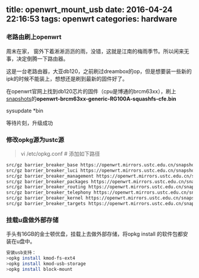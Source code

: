 title: openwrt_mount_usb
date: 2016-04-24 22:16:53
tags: openwrt
categories: hardware
---

### 老路由刷上openwrt

周末在家， 窗外下着淅淅沥沥的雨，没错，这就是江南的梅雨季节。所以闲来无事，决定倒腾一下路由器。

<!--more-->

这是一台老路由器，大亚db120，之前刷过dreambox的op，但是想要装一些新的ipk的时候不能装上，想想还是刷到最新的固件好了。

在openwrt官网上找到db120芯片的固件（cpu是博通的brcm63xx），刷上[snapshots](https://openwrt.mirrors.ustc.edu.cn/snapshots/trunk/brcm63xx/generic/)的**openwrt-brcm63xx-generic-RG100A-squashfs-cfe.bin**

sysupdate   *bin

等待片刻，升级成功

### 修改opkg源为ustc源

> vi /etc/opkg.conf # 添加如下路径

```bash
src/gz barrier_breaker_base https://openwrt.mirrors.ustc.edu.cn/snapshots/trunk/brcm63xx/generic/packages/base
src/gz barrier_breaker_luci https://openwrt.mirrors.ustc.edu.cn/snapshots/trunk/brcm63xx/generic/packages/luci
src/gz barrier_breaker_management https://openwrt.mirrors.ustc.edu.cn/snapshots/trunk/brcm63xx/generic/packages/management
src/gz barrier_breaker_packages https://openwrt.mirrors.ustc.edu.cn/snapshots/trunk/brcm63xx/generic/packages/packages
src/gz barrier_breaker_routing https://openwrt.mirrors.ustc.edu.cn/snapshots/trunk/brcm63xx/generic/packages/routing
src/gz barrier_breaker_telephony https://openwrt.mirrors.ustc.edu.cn/snapshots/trunk/brcm63xx/generic/packages/telephony
src/gz barrier_breaker_kernel https://openwrt.mirrors.ustc.edu.cn/snapshots/trunk/brcm63xx/generic/packages/kernel
src/gz barrier_breaker_targets https://openwrt.mirrors.ustc.edu.cn/snapshots/trunk/brcm63xx/generic/packages/targets
```

### 挂载u盘做外部存储

手头有16GB的金士顿优盘，挂载上去做外部存储，将opkg install 的软件包都安装在u盘中。

```bash
安装usb支持：
>opkg install kmod-fs-ext4
>opkg install kmod-usb-storage
>opkg install block-mount
```
